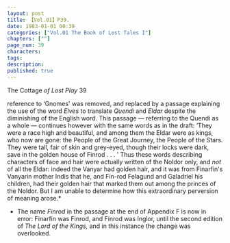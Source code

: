 ```yaml
---
layout: post
title: 【Vol.01】P39.
date: 1983-01-01 00:39
categories: ["Vol.01 The Book of Lost Tales I"]
chapters: [""]
page_num: 39
characters: 
tags: 
description: 
published: true
---
```


<p style="text-indent: 0;">
The Cottage <I>of Lost Play </I>39
</p>

reference to ‘Gnomes' was removed, and replaced by a passage explaining the use of the word <I>Elves </I>to translate <I>Quendi </I>and <I>Eldar </I>despite the diminishing of the English word. This passage — referring to the Quendi as a whole — continues however with the same words as in the draft: ‘They were a race high and beautiful, and among them the Eldar were as kings, who now are gone: the People of the Great Journey, the People of the Stars. They were tall, fair of skin and grey-eyed, though their locks were dark, save in the golden house of Finrod . . . ’ Thus these words describing characters of face and hair were actually written of the Noldor only, and <I>not </I>of all the Eldar: indeed the Vanyar had golden hair, and it was from Finarfin's Vanyarin mother Indis that he, and Fin-rod Felagund and Galadriel his children, had their golden hair that marked them out among the princes of the Noldor. But I am unable to determine how this extraordinary perversion of meaning arose.*

* The name <I>Finrod </I>in the passage at the end of Appendix F is now in error: Finarfin was Finrod, and Finrod was Inglor, until the second edition of <I>The Lord of the Kings, </I>and in this instance the change was overlooked.


